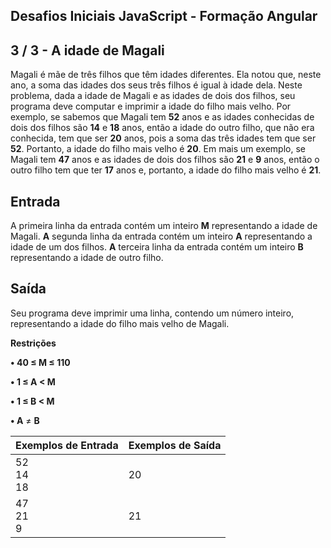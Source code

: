 Desafios Iniciais JavaScript - Formação Angular
-----------------------------------------------
3 / 3 - A idade de Magali
-------------------------

Magali é mãe de três filhos que têm idades diferentes. Ela notou que, neste ano, a soma das idades dos seus três filhos é igual à idade dela. Neste problema, dada a idade de Magali e as idades de dois dos filhos, seu programa deve computar e imprimir a idade do filho mais velho. Por exemplo, se sabemos que Magali tem **52** anos e as idades conhecidas de dois dos filhos são **14** e **18** anos, então a idade do outro filho, que não era conhecida, tem que ser **20** anos, pois a soma das três idades tem que ser **52**. Portanto, a idade do filho mais velho é **20**. Em mais um exemplo, se Magali tem **47** anos e as idades de dois dos filhos são **21** e **9** anos, então o outro filho tem que ter **17** anos e, portanto, a idade do filho mais velho é **21**.

Entrada
-------

A primeira linha da entrada contém um inteiro **M** representando a idade de Magali. **A** segunda linha da entrada contém um inteiro **A** representando a idade de um dos filhos. **A** terceira linha da entrada contém um inteiro **B** representando a idade de outro filho.

Saída
-----

Seu programa deve imprimir uma linha, contendo um número inteiro, representando a idade do filho mais velho de Magali.

**Restrições**

**• 40 ≤ M ≤ 110**

**• 1 ≤ A < M**

**• 1 ≤ B < M**

**• A** ≠ **B**

| Exemplos de Entrada | Exemplos de Saída |
|:--------------------|:------------------|
| 52<br>14<br>18      | 20                |
| 47<br>21<br>9       | 21                |
